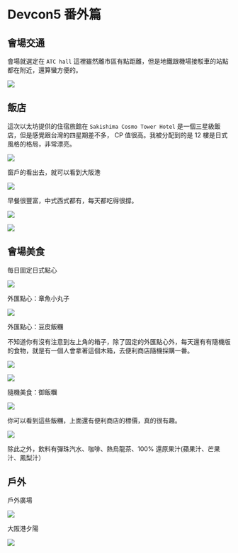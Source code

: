 # Devcon5 番外篇

## 會場交通

會場就選定在 `ATC hall` 這裡雖然離市區有點距離，但是地鐵跟機場接駁車的站點都在附近，還算蠻方便的。

![](https://raw.githubusercontent.com/alincode/blockchain-30days-2019/master/assets/atc.png)

## 飯店

這次以太坊提供的住宿旅館在 `Sakishima Cosmo Tower Hotel` 是一個三星級飯店，但是感覺跟台灣的四星期差不多， CP 值很高。我被分配到的是 12 樓是日式風格的格局，非常漂亮。

![](https://raw.githubusercontent.com/alincode/blockchain-30days-2019/master/assets/hotel-room.jpg)

窗戶的看出去，就可以看到大阪港

![](https://raw.githubusercontent.com/alincode/blockchain-30days-2019/master/assets/hotel-view.jpg)

早餐很豐富，中式西式都有，每天都吃得很撐。

![](https://raw.githubusercontent.com/alincode/blockchain-30days-2019/master/assets/hotel-breakfast.jpg)

![](https://raw.githubusercontent.com/alincode/blockchain-30days-2019/master/assets/hotel-breakfast2.jpg)

## 會場美食

每日固定日式點心

![](https://raw.githubusercontent.com/alincode/blockchain-30days-2019/master/assets/dessert.jpg)

外匯點心：章魚小丸子

![](https://raw.githubusercontent.com/alincode/blockchain-30days-2019/master/assets/octopus.jpg)

外匯點心：豆皮飯糰

不知道你有沒有注意到左上角的箱子，除了固定的外匯點心外，每天還有有隨機版的食物，就是有一個人會拿著這個木箱，去便利商店隨機採購一番。

![](https://raw.githubusercontent.com/alincode/blockchain-30days-2019/master/assets/dessert3.jpg)

![](https://raw.githubusercontent.com/alincode/blockchain-30days-2019/master/assets/dessert2.jpg)

隨機美食：御飯糰

![](https://raw.githubusercontent.com/alincode/blockchain-30days-2019/master/assets/onigiri.jpg)

你可以看到這些飯糰，上面還有便利商店的標價，真的很有趣。

![](https://raw.githubusercontent.com/alincode/blockchain-30days-2019/master/assets/dessert4.jpg)

除此之外，飲料有彈珠汽水、咖啡、熱烏龍茶、100% 還原果汁(蘋果汁、芒果汁、鳳梨汁）

## 戶外

戶外廣場

![](https://raw.githubusercontent.com/alincode/blockchain-30days-2019/master/assets/square.jpg)

大阪港夕陽

![](https://raw.githubusercontent.com/alincode/blockchain-30days-2019/master/assets/sunset.jpg)
